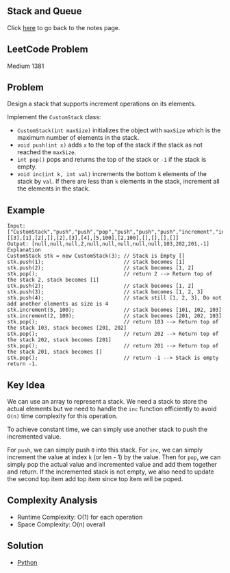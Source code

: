 ## Stack and Queue
Click [here](../notes.md) to go back to the notes page.

## LeetCode Problem
Medium 1381

## Problem
Design a stack that supports increment operations on its elements.

Implement the `CustomStack` class:
- `CustomStack(int maxSize)` initializes the object with `maxSize` which is the maximum number of elements in the stack.
- `void push(int x)` adds `x` to the top of the stack if the stack as not reached the `maxSize`.
- `int pop()` pops and returns the top of the stack or `-1` if the stack is empty.
- `void inc(int k, int val)` increments the bottom `k` elements of the stack by `val`. If there are less than `k` elements in the stack, increment all the elements in the stack.

## Example
```
Input: ["CustomStack","push","push","pop","push","push","push","increment","increment","pop","pop","pop","pop"]
[[3],[1],[2],[],[2],[3],[4],[5,100],[2,100],[],[],[],[]]
Output: [null,null,null,2,null,null,null,null,null,103,202,201,-1]
Explanation
CustomStack stk = new CustomStack(3); // Stack is Empty []
stk.push(1);                          // stack becomes [1]
stk.push(2);                          // stack becomes [1, 2]
stk.pop();                            // return 2 --> Return top of the stack 2, stack becomes [1]
stk.push(2);                          // stack becomes [1, 2]
stk.push(3);                          // stack becomes [1, 2, 3]
stk.push(4);                          // stack still [1, 2, 3], Do not add another elements as size is 4
stk.increment(5, 100);                // stack becomes [101, 102, 103]
stk.increment(2, 100);                // stack becomes [201, 202, 103]
stk.pop();                            // return 103 --> Return top of the stack 103, stack becomes [201, 202]
stk.pop();                            // return 202 --> Return top of the stack 202, stack becomes [201]
stk.pop();                            // return 201 --> Return top of the stack 201, stack becomes []
stk.pop();                            // return -1 --> Stack is empty return -1.
```

## Key Idea
We can use an array to represent a stack. We need a stack to store the actual elements but we need to handle the `inc` function efficiently to avoid `O(n)` time complexity for this operation.

To achieve constant time, we can simply use another stack to push the incremented value.

For `push`, we can simply push `0` into this stack. For `inc`, we can simply increment the value at index `k` (or len - 1) by the value. Then for `pop`, we can simply pop the actual value and incremented value and add them together and return. If the incremented stack is not empty, we also need to update the second top item add top item since top item will be poped.

## Complexity Analysis
- Runtime Complexity: O(1) for each operation
- Space Complexity: O(n) overall

## Solution
- [Python](./solution.py)